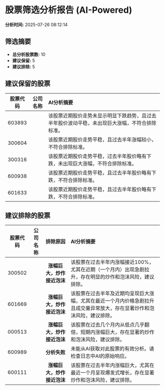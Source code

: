 # 股票筛选分析报告 (AI-Powered)

**分析时间:** 2025-07-26 08:12:14

## 筛选摘要

- **总分析股票数:** 10
- **建议保留:** 5
- **建议排除:** 5

## 建议保留的股票

| 股票代码 | 公司名称 | AI分析摘要 |
|:---:|:---:|:---|
| 603893 |  | 该股票近期股价走势未显示明显下跌趋势，且过去半年股价波动平稳，未出现巨大涨幅，不符合排除标准。 |
| 300604 |  | 该股票近期股价走势平稳，且过去半年涨幅较小，不符合排除标准。 |
| 300316 |  | 该股票近期股价走势平稳，过去半年股价略有下跌，未出现巨大涨幅，不符合排除标准。 |
| 600938 |  | 该股票近期股价走势平稳，且过去半年股价略有下跌，不符合排除标准。 |
| 601633 |  | 该股票近期股价走势平稳，且过去半年股价略有下跌，不符合排除标准。 |

## 建议排除的股票

| 股票代码 | 公司名称 | 排除原因 | AI分析摘要 |
|:---:|:---:|:---:|:---|
| 300502 |  | **涨幅巨大，炒作接近泡沫** | 该股票在过去半年内涨幅接近100%，尤其在近期（一个月内）出现急剧拉升，存在明显的炒作和泡沫风险，建议排除。 |
| 601669 |  | **涨幅巨大，炒作接近泡沫** | 该股票在过去半年及近期均呈现巨大涨幅，尤其在最近一个月内价格急剧拉升且成交量异常放大，存在显著炒作和泡沫风险，建议排除。 |
| 000513 |  | **涨幅巨大，炒作接近泡沫** | 该股票在过去几个月内从低点几乎翻倍，短期内涨幅巨大，存在显著的炒作和泡沫风险，建议排除。 |
| 600989 |  | **分析失败** | 未能从AI获取对此股票的有效分析。请检查日志中AI的原始响应。 |
| 600111 |  | **涨幅巨大，炒作接近泡沫** | 该股票在过去半年内涨幅巨大，尤其在最近一个月呈现爆发式增长，存在显著炒作和泡沫风险，建议排除。 |
